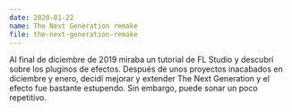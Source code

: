 ```yaml
---
date: 2020-01-22
name: The Next Generation remake
file: the-next-generation-remake
---
```


Al final de diciembre de 2019 miraba un tutorial de FL Studio y descubrí sobre los pluginos de efectos. Después de unos proyectos inacabados en diciembre y enero, decidí mejorar y extender The Next Generation y el efecto fue bastante estupendo. Sin embargo, puede sonar un poco repetitivo.